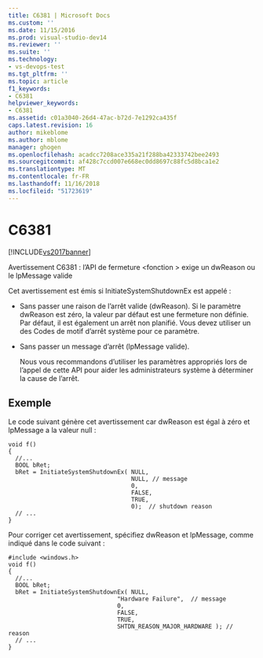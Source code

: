 ```yaml
---
title: C6381 | Microsoft Docs
ms.custom: ''
ms.date: 11/15/2016
ms.prod: visual-studio-dev14
ms.reviewer: ''
ms.suite: ''
ms.technology:
- vs-devops-test
ms.tgt_pltfrm: ''
ms.topic: article
f1_keywords:
- C6381
helpviewer_keywords:
- C6381
ms.assetid: c01a3040-26d4-47ac-b72d-7e1292ca435f
caps.latest.revision: 16
author: mikeblome
ms.author: mblome
manager: ghogen
ms.openlocfilehash: acadcc7208ace335a21f288ba42333742bee2493
ms.sourcegitcommit: af428c7ccd007e668ec0dd8697c88fc5d8bca1e2
ms.translationtype: MT
ms.contentlocale: fr-FR
ms.lasthandoff: 11/16/2018
ms.locfileid: "51723619"
---
```

# <a name="c6381"></a>C6381
[!INCLUDE[vs2017banner](../includes/vs2017banner.md)]

Avertissement C6381 : l’API de fermeture \<fonction > exige un dwReason ou le lpMessage valide  
  
 Cet avertissement est émis si InitiateSystemShutdownEx est appelé :  
  
- Sans passer une raison de l’arrêt valide (dwReason). Si le paramètre dwReason est zéro, la valeur par défaut est une fermeture non définie. Par défaut, il est également un arrêt non planifié. Vous devez utiliser un des Codes de motif d’arrêt système pour ce paramètre.  
  
- Sans passer un message d’arrêt (lpMessage valide).  
  
  Nous vous recommandons d’utiliser les paramètres appropriés lors de l’appel de cette API pour aider les administrateurs système à déterminer la cause de l’arrêt.  
  
## <a name="example"></a>Exemple  
 Le code suivant génère cet avertissement car dwReason est égal à zéro et lpMessage a la valeur null :  
  
```  
void f()  
{  
  //...  
  BOOL bRet;  
  bRet = InitiateSystemShutdownEx( NULL,  
                                   NULL, // message  
                                   0,          
                                   FALSE,      
                                   TRUE,       
                                   0);  // shutdown reason  
  // ...  
}  
```  
  
 Pour corriger cet avertissement, spécifiez dwReason et lpMessage, comme indiqué dans le code suivant :  
  
```  
#include <windows.h>  
void f()  
{  
  //...  
  BOOL bRet;  
  bRet = InitiateSystemShutdownEx( NULL,  
                               "Hardware Failure",  // message    
                               0,          
                               FALSE,      
                               TRUE,       
                               SHTDN_REASON_MAJOR_HARDWARE ); // reason  
  // ...  
}  
```



